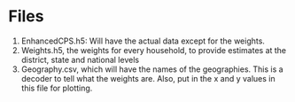 # Files
1. EnhancedCPS.h5: Will have the actual data except for the weights.
2. Weights.h5, the weights for every household, to provide estimates at the district, state and national levels
3. Geography.csv, which will have the names of the geographies. This is a decoder to tell what the weights are. Also, put in the x and y values in this file for plotting.

